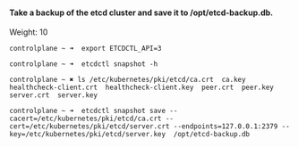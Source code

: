

#### Take a backup of the etcd cluster and save it to /opt/etcd-backup.db.

Weight: 10

```
controlplane ~ ➜  export ETCDCTL_API=3

controlplane ~ ➜  etcdctl snapshot -h

controlplane ~ ✖ ls /etc/kubernetes/pki/etcd/ca.crt  ca.key  healthcheck-client.crt  healthcheck-client.key  peer.crt  peer.key  server.crt  server.key

controlplane ~ ➜  etcdctl snapshot save --cacert=/etc/kubernetes/pki/etcd/ca.crt --cert=/etc/kubernetes/pki/etcd/server.crt --endpoints=127.0.0.1:2379 --key=/etc/kubernetes/pki/etcd/server.key  /opt/etcd-backup.db

``` 

